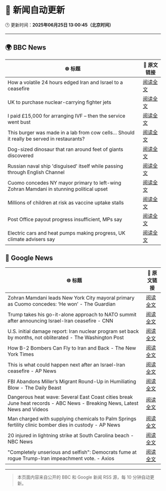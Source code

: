 # 🧠 新闻自动更新

🕒 更新时间：**2025年06月25日 13:00:45（北京时间）**

---

## 🌍 BBC News

| 🌐 标题 | 🔗 原文链接 |
|--------|-------------|
| How a volatile 24 hours edged Iran and Israel to a ceasefire | [阅读全文](https://www.bbc.com/news/articles/c3vdpeq606do) |
| UK to purchase nuclear-carrying fighter jets | [阅读全文](https://www.bbc.com/news/articles/c335406gxdvo) |
| I paid £15,000 for arranging IVF – then the service went bust | [阅读全文](https://www.bbc.com/news/articles/cm2eyzndlvvo) |
| This burger was made in a lab from cow cells… Should it really be served in restaurants? | [阅读全文](https://www.bbc.com/news/articles/cgrxnlpln24o) |
| Dog-sized dinosaur that ran around feet of giants discovered | [阅读全文](https://www.bbc.com/news/articles/cglzy4zndp0o) |
| Russian naval ship 'disguised' itself while passing through English Channel | [阅读全文](https://www.bbc.com/news/articles/c62gq6y62d1o) |
| Cuomo concedes NY mayor primary to left-wing Zohran Mamdani in stunning political upset | [阅读全文](https://www.bbc.com/news/articles/ckg6yg7x467o) |
| Millions of children at risk as vaccine uptake stalls | [阅读全文](https://www.bbc.com/news/articles/c1ljv2mvr00o) |
| Post Office payout progress insufficient, MPs say | [阅读全文](https://www.bbc.com/news/articles/c3d15z9zrxdo) |
| Electric cars and heat pumps making progress, UK climate advisers say | [阅读全文](https://www.bbc.com/news/articles/cqjqzj8rnvyo) |

## 📰 Google News

| 🌐 标题 | 🔗 原文链接 |
|--------|-------------|
| Zohran Mamdani leads New York City mayoral primary as Cuomo concedes: ‘He won’ - The Guardian | [阅读全文](https://news.google.com/rss/articles/CBMihwFBVV95cUxQaDUteDduUndjTkJNUFJ6Y3dZSFpvTnNRVU12VWdOYkdaYm9GVjgxVzdOUGJ4dlVrZG1qdWV2MnBOeG52amZpdkE3UXBIMFE4ZmRPSWV2c2llQnBnRUhkRnVZZGZoaXZlNHpHMldTQUQxdFZDbi1vMEcxS2NBWmc4SXRZY0g1cGc?oc=5) |
| Trump takes his go-it-alone approach to NATO summit after announcing Israel-Iran ceasefire - CNN | [阅读全文](https://news.google.com/rss/articles/CBMigAFBVV95cUxQRFo1dkZtLWVNcmJ3N2xDYzExNkVTTEItemFaeWZIS1JyODFSVXVRNHNkRVk2OW1vUTZMQ1hVT25NLWpnRVUwTFhiWmFvbXFXMjdlU3pPRVkydWw2ZkxhQmp1QXgxaTM2OGFEZW5wUFg3T1doRTdnMmNYbC1SQ1FQUNIBhgFBVV95cUxQTFg0SEljbDlqek5BSjhnN3VrWktMY09IQ2RSc3NlbldnSldCT29LeXpWNlYtaEcyWkwxZWs2eXlNcVRhWmREWUdyUWdsTm9paFNFMXk1aEp3d24zcU5QTmVDa0RZaThfUzdLOG9kVXVXQlpOQnhhSmtpWWdWYXpoNjFwQnJtZw?oc=5) |
| U.S. initial damage report: Iran nuclear program set back by months, not obliterated - The Washington Post | [阅读全文](https://news.google.com/rss/articles/CBMisgFBVV95cUxQbnVkQ3BQaGs4UHZSLU9WY3VIaENOYVFTSmlDUDFqLW5ucjdqMVhfY09wMGpCRWpTNHVnbzBpOUllSUVnRkZyLUdpdVBBN3pBWjQ1OG1CZlp1d290ei1CWWY0MWFVNDMxT3N4ck5pNU5JRU5BZHJpY2RfRF91cDBVY3k1MWE0UmNUakpYdjZ6bHZ1dkhHQUNDUzF6R3p4eDFpNlVKUUsyYXE4NmMwUHltRV93?oc=5) |
| How B-2 Bombers Can Fly to Iran and Back - The New York Times | [阅读全文](https://news.google.com/rss/articles/CBMidEFVX3lxTE5DQjlrYlBLRmduQXNaRWNVSFgwWUR3ajZDT0dmSXR2NWkxZm40WEt3dGkxRXktdERhZEtZNXNraHVnN0M5Q0J6d1JoQkh2dGtBb2Jqb0ZXX2lwT2JIbldNMWFkczVMaWp5eGpYWGhYUWk4dHpu?oc=5) |
| This is what could happen next after an Israel-Iran ceasefire - AP News | [阅读全文](https://news.google.com/rss/articles/CBMiowFBVV95cUxNaG4xZlpkRjRsZGpCTU1RSHlsdDh5YlhSVG05VUEyMkE5ak10WVMzSDZwX3NNNDJOdUxnckg5T1lyY2l0TG03d2R5cGVpbWoxX3h2MDFSck5tc1EyWVFRbkxSZ08wdFVmTHItRzJJSkE5bzc2VkhmeGxET19MWFVQaEs1cUtxVTZxZ3ladTU4ZXZTSnl0Y0NqNm1vZFJlbU1wdTRF?oc=5) |
| FBI Abandons Miller’s Migrant Round-Up in Humiliating Blow - The Daily Beast | [阅读全文](https://news.google.com/rss/articles/CBMinAFBVV95cUxQU3J5d0MwZllremtsU3N0N21HZnhLN3FNMU9Xb1Y0cTVkUm9teUxRdDRZSjE3eVVKUHNsZGVhRkUwdHFXQ2JaSEU0LXlrWXhoaG5md2ZEeFAxemo3b3RZUlNCVGxlNEM3Wm5mZlFjZjJ4cEw0TktzY1ZJQk1pUTNleWp3UF8yRnFSX0U1WHpSQjRPUzEwYnl6R0V5bnY?oc=5) |
| Dangerous heat wave: Several East Coast cities break June heat records - ABC News - Breaking News, Latest News and Videos | [阅读全文](https://news.google.com/rss/articles/CBMioAFBVV95cUxQb2xHTFlrOU83dlIwSlZyUmJwM01MTC1CMUZFSmV4eHFpREdqRHB6Q1ZSa1VMdlY5RTFUYzZOX0tTNjc1R1Y1anhtdjFTeW1TeEUtNVlMc3RKcEl4ME1FaV9tMVFyN0FHSURTMjJzaHd1RklWQmM5Z3ZtYkxoOHZVdElETDZ1OFBYUVNlak8wTXVubHV4bU9jSWYwcHptOG150gGmAUFVX3lxTE5wLURqLUVENkdGa3k2MFNQZHp6X2c5Q0pvS3JKdmRsS2xlUFpWY3F1Z0JDbDVUNkxKUERDVEp6NnoyNU56NEJhZjJFUnBtX0JkU1c1eVFJTThBUklOUVkzOGkyS3gza2g0bFNvZ2RnMW5rRWlCTTYwelRjN0w0LWZPOS1WODdjOXE0c201bzRQbHgySXZibjlFVFFIeXpySVE1aHR3T3c?oc=5) |
| Man charged with supplying chemicals to Palm Springs fertility clinic bomber dies in custody - AP News | [阅读全文](https://news.google.com/rss/articles/CBMilwFBVV95cUxPUlpFSnM1QnQwVXVDVno0RVZDX1A0SGJtSlh6Y05vOUpEaWhoZXpmcVJ2Z1A2WDdBdERMRHpEbWxVLWl2MlNaOEJuMkplSlFLWk9vR2ZQTlBURExrNTRmTVVVcHRmUk05ZUY1aWR2RXJLd0VDMW5XazJpaWlPR3BTVUtBOTZGZlRkUjRJRVhHbG1vdFBJaVhJ?oc=5) |
| 20 injured in lightning strike at South Carolina beach - NBC News | [阅读全文](https://news.google.com/rss/articles/CBMinAFBVV95cUxOZjNMUjE1QUZUcXZUQzBRY01BVE00VWgxSXhsZzYyc0pNMjM1X3hoZWxLOHkzWFBWVGhzb2ozdWt4N0R2S0U2azdCaktZZ0IyS2oyeVB4RmV6ZUhrT2ZlVEZNU1otc3M2WTJRYXlwdG02Um5uQ21lZmhNMFF2eVlvTzFPSVo5SGRGUEtoTkhCc1JLUEdTazBaRXViWDjSAVZBVV95cUxOb25hcEZmbnRkeXVoQW1yUjU3QzNES2xJMnIwdEZVbHI1cWNwR0M4ektKRTlrVFN3NVRKVWl5UVMyd2lyRk9UNmFWWTZVYVpjQXR3RHJRdw?oc=5) |
| "Completely unserious and selfish": Democrats fume at rogue Trump-Iran impeachment vote. - Axios | [阅读全文](https://news.google.com/rss/articles/CBMif0FVX3lxTE5Ub1N0SEFEUDZsOUR3QTdzek1ZMkJTUTVjQ3JWeDkwLWdlTUh1V0xEWGU4NkZad2NURWxNLTQ4cTVsWkd3S1VBUHRHZHF4a1Z5RXR6M3dhQ3lUdDR5QkRsc0taZzlRQmlHOC1tYmJEbGNuWHNGNlcwVkJQUy1VX1E?oc=5) |

---
> 本页面内容来自公开的 BBC 和 Google 新闻 RSS 源，每 10 分钟自动更新。